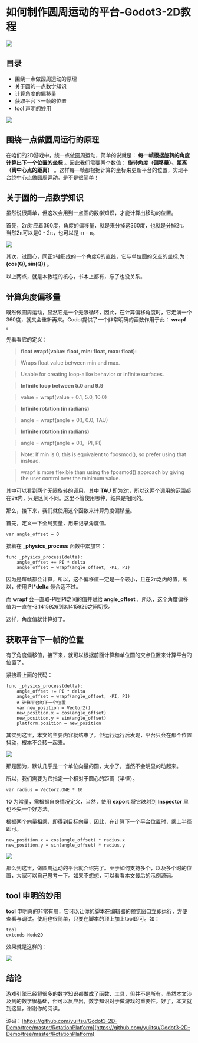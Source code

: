 # 如何制作圆周运动的平台-Godot3-2D教程

![](https://raw.githubusercontent.com/yuiitsu/image_lib/master/2021/09/140c8b81-3f18-4424-87e5-9203118c2f3c.png)

## 目录

- 围绕一点做圆周运动的原理
- 关于圆的一点数学知识
- 计算角度的偏移量
- 获取平台下一帧的位置
- tool 声明的妙用

![](https://raw.githubusercontent.com/yuiitsu/image_lib/master/2021/09/2f19a581-6e09-4d35-971b-e4ad7c3bd850.gif)

## 围绕一点做圆周运行的原理

在咱们的2D游戏中，绕一点做圆周运动，简单的说就是： **每一帧根据旋转的角度计算出下一个位置的坐标** 。因此我们需要两个数值： **旋转角度（偏移量）、距离（离中心点的距离）** 。这样每一帧都根据计算的坐标来更新平台的位置，实现平台绕中心点做圆周运动。是不是很简单！

## 关于圆的一点数学知识

虽然说很简单，但这次会用到一点圆的数学知识，才能计算出移动的位置。

首先，2π对应着360度，角度的偏移量，就是来分掉这360度，也就是分掉2π。当然2π可以是0 - 2π，也可以是-π - π。

![](https://raw.githubusercontent.com/yuiitsu/image_lib/master/2021/05/4e1ef803-416b-4488-b7b5-8079f96fd1b4.png)

其次，过圆心，同正x轴形成的一个角度Q的直线，它与单位圆的交点的坐标,为： **(cos(Q), sin(Q))** 。

以上两点，就是本教程的核心，书本上都有，忘了也没关系。

## 计算角度偏移量

既然做圆周运动，显然它是一个无限循环，因此，在计算偏移角度时，它走满一个360度，就又会重新再来。Godot提供了一个非常明确的函数作用于此： **wrapf** 。

先看看它的定义：

>  **float wrapf(value: float, min: float, max: float):** 

>  Wraps float value between min and max.

> Usable for creating loop-alike behavior or infinite surfaces.

>  **Infinite loop between 5.0 and 9.9** 

> value = wrapf(value + 0.1, 5.0, 10.0)

>   **Infinite rotation (in radians)** 

> angle = wrapf(angle + 0.1, 0.0, TAU)

>  **Infinite rotation (in radians)** 

> angle = wrapf(angle + 0.1, -PI, PI)

> Note: If min is 0, this is equivalent to fposmod(), so prefer using that instead.

> wrapf is more flexible than using the fposmod() approach by giving the user control over the minimum value.

其中可以看到两个无限旋转的调用，其中 **TAU** 即为2π，所以这两个调用的范围都在2π内，只是区间不同。这里不管使用哪种，结果是相同的。

那么，接下来，我们就使用这个函数来计算角度偏移量。

首先，定义一下全局变量，用来记录角度值。

```
var angle_offset = 0
```

接着在 **_physics_process** 函数中累加它：

```
func _physics_process(delta):
	angle_offset += PI * delta
	angle_offset = wrapf(angle_offset, -PI, PI)
```
因为是每帧都会计算，所以，这个偏移值一定是一个较小，且在2π之内的值，所以，使用 **PI*delta** 最合适不过。

而 **wrapf** 会一直取-PI到PI之间的值并赋给 **angle_offset** ，所以，这个角度偏移值为一直在-3.1415926到3.1415926之间切换。

这样，角度值就计算好了。

## 获取平台下一帧的位置

有了角度偏移值，接下来，就可以根据前面计算和单位圆的交点位置来计算平台的位置了。

紧接着上面的代码：

```
func _physics_process(delta):
	angle_offset += PI * delta
	angle_offset = wrapf(angle_offset, -PI, PI)
	# 计算平台的下一个位置
	var new_position = Vector2()
	new_position.x = cos(angle_offset)
	new_position.y = sin(angle_offset)
	platform.position = new_position
```

其实到这里，本文的主要内容就结束了。但运行运行后发现，平台只会在那个位置抖动，根本不会转一起来。

![](https://raw.githubusercontent.com/yuiitsu/image_lib/master/2021/09/eabe60c6-8ac9-4db7-8119-e603b2078213.gif)

那是因为，默认几乎是一个单位向量的圆，太小了，当然不会明显的动起来。

所以，我们需要为它指定一个相对于圆心的距离（半径）。

```
var radius = Vector2.ONE * 10
```
 **10** 为常量，需根据自身情况定义，当然，使用 **export** 将它映射到 **Inspector** 里也不失一个好方法。

根据两个向量相乘，即得到目标向量，因此，在计算下一个平台位置时，乘上半径即可。

```
new_position.x = cos(angle_offset) * radius.x
new_position.y = sin(angle_offset) * radius.y
```

![](https://raw.githubusercontent.com/yuiitsu/image_lib/master/2021/09/efc45707-2f36-4a2b-943f-0565d6c6d850.gif)

那么到这里，做圆周运动的平台就介绍完了。至于如何支持多个，以及多个时的位置，大家可以自己思考一下。如果不想想，可以看看本文最后的示例源码。

## tool 申明的妙用

 **tool** 申明真的非常有用，它可以让你的脚本在编辑器的预览窗口立即运行，方便查看与调试。使用也很简单，只要在脚本的顶上加上tool即可。如：

```
tool
extends Node2D
```

效果就是这样的：

![](https://raw.githubusercontent.com/yuiitsu/image_lib/master/2021/09/1230d7fd-dac4-4296-9c8a-343bc4692c5a.gif)

## 结论

游戏引擎已经将很多的数学知识都做成了函数、工具，但并不是所有。虽然本文涉及到的数学很基础，但可以反应出，数学知识对于做游戏的重要性。好了，本文就到这里，谢谢你的阅读。

源码：[https://github.com/yuiitsu/Godot3-2D-Demo/tree/master/RotationPlatform](https://github.com/yuiitsu/Godot3-2D-Demo/tree/master/RotationPlatform)
